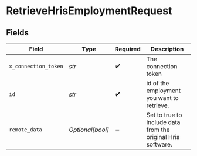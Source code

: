# RetrieveHrisEmploymentRequest


## Fields

| Field                                                        | Type                                                         | Required                                                     | Description                                                  |
| ------------------------------------------------------------ | ------------------------------------------------------------ | ------------------------------------------------------------ | ------------------------------------------------------------ |
| `x_connection_token`                                         | *str*                                                        | :heavy_check_mark:                                           | The connection token                                         |
| `id`                                                         | *str*                                                        | :heavy_check_mark:                                           | id of the employment you want to retrieve.                   |
| `remote_data`                                                | *Optional[bool]*                                             | :heavy_minus_sign:                                           | Set to true to include data from the original Hris software. |